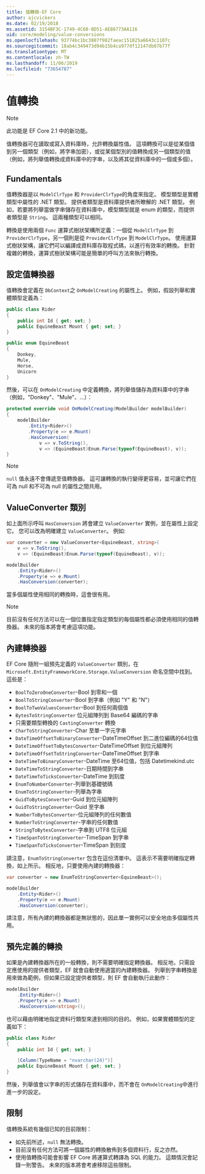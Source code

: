 ```yaml
---
title: 值轉換-EF Core
author: ajcvickers
ms.date: 02/19/2018
ms.assetid: 3154BF3C-1749-4C60-8D51-AE86773AA116
uid: core/modeling/value-conversions
ms.openlocfilehash: 93774bc1bc3887f982faeac151825a6643c1107c
ms.sourcegitcommit: 18ab4c349473d94b15b4ca977df12147db07b77f
ms.translationtype: MT
ms.contentlocale: zh-TW
ms.lasthandoff: 11/06/2019
ms.locfileid: "73654787"
---
```

# <a name="value-conversions"></a>值轉換

> [!NOTE]  
> 此功能是 EF Core 2.1 中的新功能。

值轉換器可在讀取或寫入資料庫時，允許轉換屬性值。 這項轉換可以是從某個值到另一個類型（例如，將字串加密），或從某個型別的值轉換成另一個類型的值（例如，將列舉值轉換成資料庫中的字串，以及將其從資料庫中的一個或多個）。

## <a name="fundamentals"></a>Fundamentals

值轉換器是以 `ModelClrType` 和 `ProviderClrType`的角度來指定。 模型類型是實體類型中屬性的 .NET 類型。 提供者類型是資料庫提供者所瞭解的 .NET 類型。 例如，若要將列舉當做字串儲存在資料庫中，模型類型就是 enum 的類型，而提供者類型是 `String`。 這兩種類型可以相同。

轉換是使用兩個 `Func` 運算式樹狀架構所定義：一個從 `ModelClrType` 到 `ProviderClrType`，另一個則是從 `ProviderClrType` 到 `ModelClrType`。 使用運算式樹狀架構，讓它們可以編譯成資料庫存取程式碼，以進行有效率的轉換。 針對複雜的轉換，運算式樹狀架構可能是簡單的呼叫方法來執行轉換。

## <a name="configuring-a-value-converter"></a>設定值轉換器

值轉換會定義在 `DbContext`之 `OnModelCreating` 的屬性上。 例如，假設列舉和實體類型定義為：

``` csharp
public class Rider
{
    public int Id { get; set; }
    public EquineBeast Mount { get; set; }
}

public enum EquineBeast
{
    Donkey,
    Mule,
    Horse,
    Unicorn
}
```

然後，可以在 `OnModelCreating` 中定義轉換，將列舉值儲存為資料庫中的字串（例如，"Donkey"、"Mule"、...）：

``` csharp
protected override void OnModelCreating(ModelBuilder modelBuilder)
{
    modelBuilder
        .Entity<Rider>()
        .Property(e => e.Mount)
        .HasConversion(
            v => v.ToString(),
            v => (EquineBeast)Enum.Parse(typeof(EquineBeast), v));
}
```

> [!NOTE]  
> `null` 值永遠不會傳遞至值轉換器。 這可讓轉換的執行變得更容易，並可讓它們在可為 null 和不可為 null 的屬性之間共用。

## <a name="the-valueconverter-class"></a>ValueConverter 類別

如上面所示呼叫 `HasConversion` 將會建立 `ValueConverter` 實例，並在屬性上設定它。 您可以改為明確建立 `ValueConverter`。 例如:

``` csharp
var converter = new ValueConverter<EquineBeast, string>(
    v => v.ToString(),
    v => (EquineBeast)Enum.Parse(typeof(EquineBeast), v));

modelBuilder
    .Entity<Rider>()
    .Property(e => e.Mount)
    .HasConversion(converter);
```

當多個屬性使用相同的轉換時，這會很有用。

> [!NOTE]  
> 目前沒有任何方法可以在一個位置指定指定類型的每個屬性都必須使用相同的值轉換器。 未來的版本將會考慮這項功能。

## <a name="built-in-converters"></a>內建轉換器

EF Core 隨附一組預先定義的 `ValueConverter` 類別，在 `Microsoft.EntityFrameworkCore.Storage.ValueConversion` 命名空間中找到。 這些是：

* `BoolToZeroOneConverter`-Bool 到零和一個
* `BoolToStringConverter`-Bool 到字串（例如 "Y" 和 "N"）
* `BoolToTwoValuesConverter`-Bool 到任何兩個值
* `BytesToStringConverter` 位元組陣列到 Base64 編碼的字串
* 只需要類型轉換的 `CastingConverter` 轉換
* `CharToStringConverter`-Char 至單一字元字串
* `DateTimeOffsetToBinaryConverter`-DateTimeOffset 到二進位編碼的64位值
* `DateTimeOffsetToBytesConverter`-DateTimeOffset 到位元組陣列
* `DateTimeOffsetToStringConverter`-DateTimeOffset 到字串
* `DateTimeToBinaryConverter`-DateTime 至64位值，包括 Datetimekind.utc
* `DateTimeToStringConverter`-日期時間到字串
* `DateTimeToTicksConverter`-DateTime 到刻度
* `EnumToNumberConverter`-列舉到基礎號碼
* `EnumToStringConverter`-列舉為字串
* `GuidToBytesConverter`-Guid 到位元組陣列
* `GuidToStringConverter`-Guid 至字串
* `NumberToBytesConverter`-位元組陣列的任何數值
* `NumberToStringConverter`-字串的任何數值
* `StringToBytesConverter`-字串到 UTF8 位元組
* `TimeSpanToStringConverter`-TimeSpan 到字串
* `TimeSpanToTicksConverter`-TimeSpan 到刻度

請注意，`EnumToStringConverter` 包含在這份清單中。 這表示不需要明確指定轉換，如上所示。 相反地，只要使用內建的轉換器：

``` csharp
var converter = new EnumToStringConverter<EquineBeast>();

modelBuilder
    .Entity<Rider>()
    .Property(e => e.Mount)
    .HasConversion(converter);
```

請注意，所有內建的轉換器都是無狀態的，因此單一實例可以安全地由多個屬性共用。

## <a name="pre-defined-conversions"></a>預先定義的轉換

如果是內建轉換器所在的一般轉換，則不需要明確指定轉換器。 相反地，只需設定應使用的提供者類型，EF 就會自動使用適當的內建轉換器。 列舉到字串轉換是用來做為範例，但如果已設定提供者類型，則 EF 會自動執行此動作：

``` csharp
modelBuilder
    .Entity<Rider>()
    .Property(e => e.Mount)
    .HasConversion<string>();
```

也可以藉由明確地指定資料行類型來達到相同的目的。 例如，如果實體類型的定義如下：

``` csharp
public class Rider
{
    public int Id { get; set; }

    [Column(TypeName = "nvarchar(24)")]
    public EquineBeast Mount { get; set; }
}
```

然後，列舉值會以字串的形式儲存在資料庫中，而不會在 `OnModelCreating`中進行進一步的設定。

## <a name="limitations"></a>限制

值轉換系統有幾個已知的目前限制：

* 如先前所述，`null` 無法轉換。
* 目前沒有任何方法可將一個屬性的轉換散佈到多個資料行，反之亦然。
* 使用值轉換可能會影響 EF Core 將運算式轉譯為 SQL 的能力。 這類情況會記錄一則警告。
未來的版本將會考慮移除這些限制。
